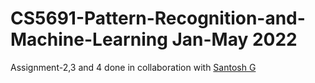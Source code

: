 # CS5691-Pattern-Recognition-and-Machine-Learning Jan-May 2022


Assignment-2,3 and 4 done in collaboration with [Santosh G](https://github.com/Santosh-Gudlavalleti)
